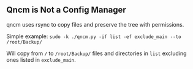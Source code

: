 ## Qncm is Not a Config Manager
qncm uses rsync to copy files and preserve the tree with permissions.

Simple example: `sudo -k ./qncm.py -if list -ef exclude_main --to /root/Backup/`

Will copy from `/` to `/root/Backup/` files and directories in `list` excluding ones listed in `exclude_main`.
